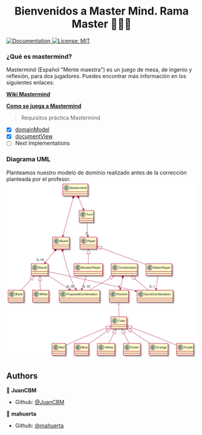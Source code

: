 <h1 align="center">Bienvenidos a Master Mind. Rama Master   👨🏻‍💻   </h1>
<p>
  <a href="/docs" target="_blank">
    <img alt="Documentation" src="https://img.shields.io/badge/documentation-yes-brightgreen.svg" />
  </a>
  <a href="#" target="_blank">
    <img alt="License: MIT" src="https://img.shields.io/badge/License-MIT-yellow.svg" />
  </a>
</p>

### ¿Qué es mastermind?

Mastermind (Español "Mente maestra") es un juego de mesa, de ingenio y reflexión, para dos jugadores.
Puedes encontrar más información en los siguientes enlaces:

**[Wiki Mastermind](https://en.wikipedia.org/wiki/Mastermind_(board_game))**

**[Como se juega a Mastermind](https://www.youtube.com/watch?v=2-hTeg2M6GQ)**

> Requisitos práctica Mastermind
- [x] [domainModel](https://github.com/mahuerta/MasterMind/tree/domainModel)
- [x] [documentView](https://github.com/mahuerta/MasterMind/tree/domainModel)
- [ ] Next Implementations

### Diagrama UML
Planteamos nuestro modelo de dominio realizado antes de la corrección planteada por el profesor.
![ModeloDeDominio](docs/images/ModeloDeDominio.svg)

## Authors

👤 **JuanCBM**
* Github: [@JuanCBM](https://github.com/JuanCBM)

👤 **mahuerta**
* Github: [@mahuerta](https://github.com/mahuerta)
